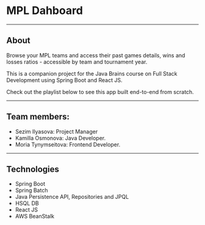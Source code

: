# MPL Dahboard

---
## About
Browse your  MPL teams and access their past games details, wins and losses ratios - accessible by team and tournament year.

This is a companion project for the Java Brains course on Full Stack Development using Spring Boot and React JS.

Check out the playlist below to see this app built end-to-end from scratch.


---
## Team members:

- Sezim Ilyasova: Project Manager
- Kamilla Osmonova: Java Developer.
- Moria Tynymseitova: Frontend Developer.



---
## Technologies
* Spring Boot
* Spring Batch
* Java Persistence API, Repositories and JPQL
* HSQL DB
* React JS
* AWS BeanStalk

